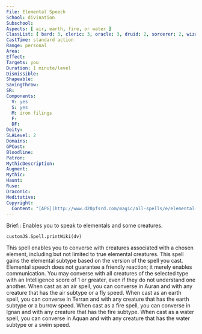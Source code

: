 ```yaml
---
File: Elemental Speech
School: divination
Subschool: 
Aspects: [ air, earth, fire, or water ]
ClassList: { bard: 3, cleric: 3, oracle: 3, druid: 2, sorcerer: 2, wizard: 2, mesmerist: 3 }
CastTime: standard action
Range: personal
Area: 
Effect: 
Targets: you
Duration: 1 minute/level
Dismissible: 
Shapeable: 
SavingThrow: 
SR: 
Components:
  V: yes
  S: yes
  M: iron filings
  F: 
  DF: 
Deity: 
SLALevel: 2
Domains: 
GPCost: 
Bloodline: 
Patron: 
MythicDescription: 
Augment: 
Mythic: 
Haunt: 
Ruse: 
Draconic: 
Meditative: 
Copyright:
  Content: "[APG](http://www.d20pfsrd.com/magic/all-spells/e/elemental-speech)"
---
```

Brief:: Enables you to speak to elementals and some creatures.

```dataviewjs
customJS.Spell.printWiki(dv)
```

This spell enables you to converse with creatures associated with a chosen element, including but not limited to true elemental creatures. This spell gains the elemental subtype based on the version of the spell you cast. Elemental speech does not guarantee a friendly reaction; it merely enables communication. You may converse with all creatures of the selected type with an Intelligence score of 1 or greater, even if they do not understand one another.  When cast as an air spell, you can converse in Auran and with any creature that has the air subtype or a fly speed.  When cast as an earth spell, you can converse in Terran and with any creature that has the earth subtype or a burrow speed.  When cast as a fire spell, you can converse in Ignan and with any creature that has the fire subtype.  When cast as a water spell, you can converse in Aquan and with any creature that has the water subtype or a swim speed.
